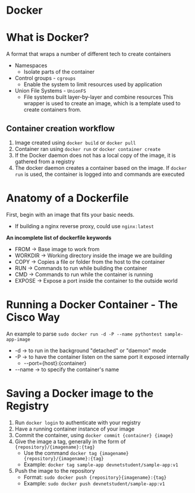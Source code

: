# Docker
# What is Docker?
A format that wraps a number of different tech to create containers
* Namespaces
    * Isolate parts of the container
* Control groups - `cgroups`
    * Enable the system to limit resources used by application
* Union File Systems - `UnionFS`
    * File systems built layer-by-layer and combine resources
  This wrapper is used to create an image, which is a template used to create containers from.
## Container creation workflow
  1. Image created using `docker build` or `docker pull`
  2. Container ran using `docker run` or `docker container create`
  3. If the Docker daemon does not has a local copy of the image, it is gathered from a registry
  4. The docker daemon creates a container based on the image. If `docker run` is used, the container is logged into and commands are executed
# Anatomy of a Dockerfile
First, begin with an image that fits your basic needs.
* If building a nginx reverse proxy, could use `nginx:latest`

**An incomplete list of dockerfile keywords**
* FROM -> Base image to work from
* WORKDIR -> Working directory inside the image we are building
* COPY -> Copies a file or folder from the host to the container
* RUN -> Commands to run while building the container
* CMD -> Commands to run while the container is running
* EXPOSE -> Expose a port inside the container to the outside world

# Running a Docker Container - The Cisco Way
An example to parse
`sudo docker run -d -P --name pythontest sample-app-image`
* -d -> to run in the background "detached" or "daemon" mode
* -P -> to have the container listen on the same port it exposed internally
    * --port={host}:{container}
* --name -> to specify the container's name
# Saving a Docker image to the Registry
1. Run `docker login` to authenticate with your registry
2. Have a running container instance of your image
3. Commit the container, using `docker commit {container} {image}`
4. Give the image a tag, generally in the form of `{repository}/{imagename}:{tag}`
   *  Use the command `docker tag {imagename} {repository}/{imagename}:{tag}`
   *  Example: `docker tag sample-app devnetstudent/sample-app:v1`
5. Push the image to the repository
   * Format: `sudo docker push {repository}{imagename}:{tag}`
   * Example: `sudo docker push devnetstudent/sample-app:v1`
# 
